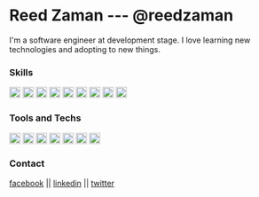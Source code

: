 # Reed Zaman --- @reedzaman

I'm a software engineer at development stage. I love learning new technologies and adopting to new things.

### Skills
<code><img height="20" src="https://cdn.iconscout.com/icon/free/png-64/c-plus-569563.png"></code>
<code><img height="20" src="https://cdn.iconscout.com/icon/free/png-64/qt-1-555150.png"></code>
<code><img height="20" src="https://cdn.iconscout.com/icon/free/png-64/html5-2038876-1720089.png"></code>
<code><img height="20" src="https://cdn.iconscout.com/icon/free/png-64/css3-8-1175200.png"></code>
<code><img height="20" src="https://cdn.iconscout.com/icon/free/png-64/bootstrap-226077.png"></code>
<code><img height="20" src="https://cdn.iconscout.com/icon/free/png-64/javascript-1-225993.png"></code>
<code><img height="20" src="https://cdn.iconscout.com/icon/free/png-64/react-3-1175109.png"></code>
<code><img height="20" src="https://cdn.iconscout.com/icon/free/png-64/jquery-7-1175152.png"></code>
<code><img height="20" src="https://cdn.iconscout.com/icon/free/png-64/node-js-1174925.png"></code>

### Tools and Techs
<code><img height="20" src="https://cdn.iconscout.com/icon/free/png-64/visual-studio-code-1868941-1583105.png"></code>
<code><img height="20" src="https://cdn.iconscout.com/icon/free/png-64/vim-2-1175074.png"></code>
<code><img height="20" src="https://cdn.iconscout.com/icon/free/png-64/visual-studio-569577.png"></code>
<code><img height="20" src="https://cdn.iconscout.com/icon/free/png-64/ubuntu-16-1175076.png"></code>
<code><img height="20" src="https://cdn.iconscout.com/icon/free/png-64/terminal-19-458204.png"></code>
<code><img height="20" src="https://cdn.iconscout.com/icon/free/png-64/github-34-225988.png"></code>
<code><img height="20" src="https://cdn.iconscout.com/icon/free/png-64/npm-3-1175132.png"></code>

### Contact
[facebook](https://facebook.com/nahidzaman.reed)   ||
[linkedin](https://linkedin.com/in/reed-zaman-598379151)   ||
[twitter](https://twitter.com/reedzaman)

